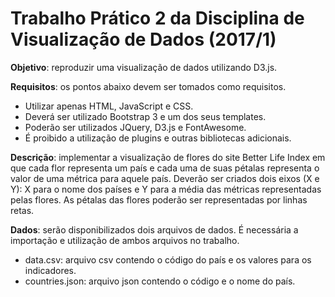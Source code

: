 # Trabalho Prático 2 da Disciplina de Visualização de Dados (2017/1)

**Objetivo**: reproduzir uma visualização de dados utilizando D3.js.
 
**Requisitos**: os pontos abaixo devem ser tomados como requisitos.
* Utilizar apenas HTML, JavaScript e CSS.
* Deverá ser utilizado Bootstrap 3 e um dos seus templates.
* Poderão ser utilizados JQuery, D3.js e FontAwesome.
* É proibido a utilização de plugins e outras bibliotecas adicionais.

**Descrição**: implementar a visualização de flores do site Better Life Index em que cada flor representa um país e cada uma de suas pétalas representa o valor de uma métrica para aquele país. Deverão ser criados dois eixos (X e Y): X para o nome dos países e Y para a média das métricas representadas pelas flores.  As pétalas das flores poderão ser representadas por linhas retas.
 
**Dados**: serão disponibilizados dois arquivos de dados. É necessária a importação e utilização de ambos arquivos no trabalho.  
* data.csv: arquivo csv contendo o código do país e os valores para os indicadores.
* countries.json: arquivo json contendo o código e o nome do país.

